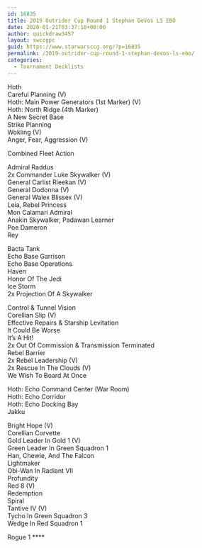```yaml
---
id: 16835
title: 2019 Outrider Cup Round 1 Stephan DeVos LS EBO
date: 2020-01-21T03:37:18+00:00
author: quickdraw3457
layout: swccgpc
guid: https://www.starwarsccg.org/?p=16835
permalink: /2019-outrider-cup-round-1-stephan-devos-ls-ebo/
categories:
  - Tournament Decklists
---
```

Hoth  
Careful Planning (V)  
Hoth: Main Power Generators (1st Marker) (V)  
Hoth: North Ridge (4th Marker)  
A New Secret Base  
Strike Planning  
Wokling (V)  
Anger, Fear, Aggression (V)  
  
Combined Fleet Action  
  
Admiral Raddus  
2x Commander Luke Skywalker (V)  
General Carlist Rieekan (V)  
General Dodonna (V)  
General Walex Blissex (V)  
Leia, Rebel Princess  
Mon Calamari Admiral  
Anakin Skywalker, Padawan Learner  
Poe Dameron  
Rey  
  
Bacta Tank  
Echo Base Garrison  
Echo Base Operations  
Haven  
Honor Of The Jedi  
Ice Storm  
2x Projection Of A Skywalker  
  
Control & Tunnel Vision  
Corellian Slip (V)  
Effective Repairs & Starship Levitation  
It Could Be Worse  
It&#8217;s A Hit!  
2x Out Of Commission & Transmission Terminated  
Rebel Barrier  
2x Rebel Leadership (V)  
2x Rescue In The Clouds (V)  
We Wish To Board At Once  
  
Hoth: Echo Command Center (War Room)  
Hoth: Echo Corridor  
Hoth: Echo Docking Bay  
Jakku  
  
Bright Hope (V)  
Corellian Corvette  
Gold Leader In Gold 1 (V)  
Green Leader In Green Squadron 1  
Han, Chewie, And The Falcon  
Lightmaker  
Obi-Wan In Radiant VII  
Profundity  
Red 8 (V)  
Redemption  
Spiral  
Tantive IV (V)  
Tycho In Green Squadron 3  
Wedge In Red Squadron 1  
  
Rogue 1 ****